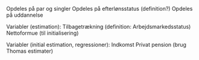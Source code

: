 Opdeles på par og singler
Opdeles på efterlønsstatus (definition?)
Opdeles på uddannelse

Variabler (estimation):
Tilbagetrækning (definition: Arbejdsmarkedsstatus)
Nettoformue (til initialisering)

Variabler (initial estimation, regressioner):
Indkomst
Privat pension (brug Thomas estimater)
